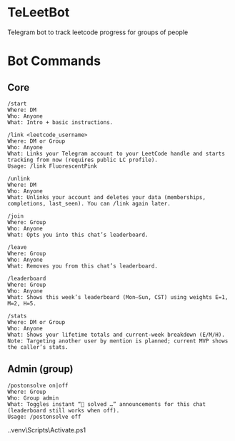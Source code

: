 # TeLeetBot
Telegram bot to track leetcode progress for groups of people

# Bot Commands
## Core
```
/start
Where: DM
Who: Anyone
What: Intro + basic instructions.
```
```
/link <leetcode_username>
Where: DM or Group
Who: Anyone
What: Links your Telegram account to your LeetCode handle and starts tracking from now (requires public LC profile).
Usage: /link FluorescentPink
```
```
/unlink
Where: DM
Who: Anyone
What: Unlinks your account and deletes your data (memberships, completions, last_seen). You can /link again later.
```
```
/join
Where: Group
Who: Anyone
What: Opts you into this chat’s leaderboard.
```
```
/leave
Where: Group
Who: Anyone
What: Removes you from this chat’s leaderboard.
```
```
/leaderboard
Where: Group
Who: Anyone
What: Shows this week’s leaderboard (Mon–Sun, CST) using weights E=1, M=2, H=5.
```
```
/stats
Where: DM or Group
Who: Anyone
What: Shows your lifetime totals and current-week breakdown (E/M/H).
Note: Targeting another user by mention is planned; current MVP shows the caller’s stats.
```
## Admin (group)
```
/postonsolve on|off
Where: Group
Who: Group admin
What: Toggles instant “🎉 solved …” announcements for this chat (leaderboard still works when off).
Usage: /postonsolve off
```
.\.venv\Scripts\Activate.ps1